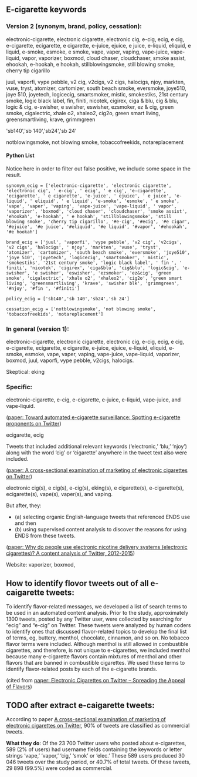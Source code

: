 ## E-cigarette keywords

### Version 2 (synonym, brand, policy, cessation):
electronic-cigarette, electronic cigarette, electronic cig, e-cig, ecig, e cig, e-cigarette, ecigarette, e cigarette, e-juice, ejuice, e juice, e-liquid, eliquid, e liquid, e-smoke, esmoke, e smoke, vape, vaper, vaping, vape-juice, vape-liquid, vapor, vaporizer, boxmod, cloud chaser, cloudchaser, smoke assist, ehookah, e-hookah, e hookah, stillblowingsmoke, still blowing smoke, cherry tip cigarillo


juul, vaporfi, vype pebble, v2 cig, v2cigs, v2 cigs, halocigs, njoy, markten, vuse, tryst, atomizer, cartomizer, south beach smoke, eversmoke, joye510, joye 510, joyetech, logicecig, smartsmoker, mistic, smokestiks, 21st century smoke, logic black label, fin, finiti, nicotek, cigirex, ciga & blu, cig & blu, logic & cig, e-swisher, e swisher, eswisher, ezsmoker, ez & cig, green smoke, cigalectric, xhale o2, xhaleo2, cig2o, green smart living, greensmartliving, krave, grimmgreen

'sb140','sb 140','sb24','sb 24'

notblowingsmoke, not blowing smoke, tobaccofreekids, notareplacement

#### Python List
Notice here in order to filter out false positive, we include some space in the result.

```
synonym_ecig = ['electronic-cigarette', 'electronic cigarette', 'electronic cig', ' e-cig', ' ecig', ' e cig', 'e-cigarette', 'ecigarette', ' e cigarette', 'e-juice', ' ejuice', ' e juice', 'e-liquid', ' eliquid', ' e liquid', 'e-smoke', 'esmoke', ' e smoke', 'vape', 'vaper', 'vaping', 'vape-juice', 'vape-liquid', ' vapor', 'vaporizer', 'boxmod', 'cloud chaser', 'cloudchaser', 'smoke assist', 'ehookah', 'e-hookah', ' e hookah', 'stillblowingsmoke', 'still blowing smoke', 'cherry tip cigarillo', '#e-cig', '#ecig', '#e cigar', '#ejuice', '#e juice', '#eliquid', '#e liquid', '#vapor', '#ehookah', '#e hookah']

brand_ecig = ['juul', 'vaporfi', 'vype pebble', 'v2 cig', 'v2cigs', 'v2 cigs', 'halocigs', ' njoy', 'markten', 'vuse', 'tryst', 'atomizer', 'cartomizer', 'south beach smoke', 'eversmoke', 'joye510', 'joye 510', 'joyetech', 'logicecig', 'smartsmoker', ' mistic', 'smokestiks', '21st century smoke', 'logic black label', ' fin ', ' finiti', 'nicotek', 'cigirex', 'ciga&blu', 'cig&blu', 'logic&cig', 'e-swisher', 'e swisher', 'eswisher', 'ezsmoker', 'ez&cig', 'green smoke', 'cigalectric', 'xhale o2', 'xhaleo2', 'cig2o', 'green smart living', 'greensmartliving', 'krave', 'swisher blk', 'grimmgreen', '#njoy', '#fin ', '#finiti']

policy_ecig = ['sb140','sb 140','sb24','sb 24']

cessation_ecig = ['notblowingsmoke', 'not blowing smoke', 'tobaccofreekids', 'notareplacement']

```


### In general (version 1):
electronic-cigarette, electronic cigarette, electronic cig, e-cig, ecig, e cig, e-cigarette, ecigarette, e cigarette, 
e-juice, ejuice, e-liquid, eliquid, e-smoke, esmoke, vape, vaper, vaping, vape-juice, vape-liquid, 
vaporizer, boxmod, 
juul, vaporfi, vype pebble, v2cigs, halocigs.

Skeptical: eking

### Specific:
electronic-cigarette, e-cig, e-cigarette, e-juice, e-liquid, vape-juice, and vape-liquid.

([paper: Toward automated e-cigarette surveillance: Spotting e-cigarette proponents on Twitter](https://www.sciencedirect.com/science/article/pii/S1532046416000460#b0165))

ecigarette, ecig

Tweets that included additional relevant keywords (‘electronic,’ ‘blu,’ ‘njoy’) 
along with the word ‘cig’ or ‘cigarette’ anywhere in the tweet text also were included.

([paper: A cross-sectional examination of marketing of electronic cigarettes on Twitter](https://tobaccocontrol.bmj.com/content/23/suppl_3/iii26))

electronic cig(s), e cig(s), e-cig(s), eking(s), e cigarette(s), e-cigarette(s), ecigarette(s), vape(s), vaper(s), and vaping.

But after, they:

- (a) selecting organic English-language tweets that referenced ENDS use and then 
- (b) using supervised content analysis to discover the reasons for using ENDS from these tweets.

([paper: Why do people use electronic nicotine delivery systems (electronic cigarettes)? A content analysis of Twitter, 2012-2015](https://www.ncbi.nlm.nih.gov/pmc/articles/PMC5331961/))

Website:
vaporizer, boxmod, 


## How to identify flovor tweets out of all e-caigarette tweets:

To identify flavor-related messages, we developed a list of search terms to be used in an automated content analysis. Prior to the study, approximately 1300 tweets, posted by any Twitter user, were collected by searching for “ecig” and “e-cig” on Twitter. These tweets were analyzed by human coders to identify ones that discussed flavor-related topics to develop the final list of terms, eg, buttery, menthol, chocolate, cinnamon, and so on. No tobacco flavor terms were included. Although menthol is still allowed in combustible cigarettes, and therefore, is not unique to e-cigarettes, we included menthol because many e-cigarette flavors contain mixtures of menthol and other flavors that are banned in combustible cigarettes. We used these terms to identify flavor-related posts by each of the e-cigarette brands.

(cited from [paper: Electronic Cigarettes on Twitter – Spreading the Appeal of Flavors](https://www.ncbi.nlm.nih.gov/pmc/articles/PMC5108448/))

## TODO after extract e-caigarette tweets:

According to paper [A cross-sectional examination of marketing of electronic cigarettes on Twitter](https://tobaccocontrol.bmj.com/content/23/suppl_3/iii26), 90% of tweets are classified as commercial tweets.

**What they do**: Of the 23 700 Twitter users who posted about e-cigarettes, 589 (2% of users) had username fields containing the keywords or letter strings ‘vape,’ ‘vapor,’ ‘cig,’ ‘smok’ or ‘elec.’ These 589 users produced 30 046 tweets over the study period, or 40.7% of total tweets. Of these tweets, 29 898 (99.5%) were coded as commercial.



